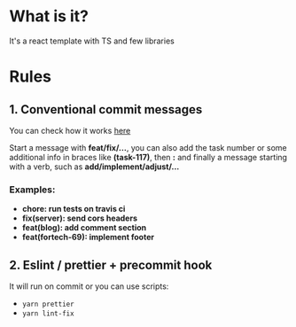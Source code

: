 # What is it?
It's a react template with TS and few libraries

# Rules

## 1. Conventional commit messages
You can check how it works [here](https://github.com/conventional-changelog/commitlint)

Start a message with **feat/fix/...**, you can also add the task number or some additional info in braces like **(task-117)**, then **:** and finally a message starting with a verb, such as **add/implement/adjust/...**

### Examples: 
- <b>chore: run tests on travis ci</b>
- <b>fix(server): send cors headers</b>
- <b>feat(blog): add comment section</b>
- <b>feat(fortech-69): implement footer</b>

## 2. Eslint / prettier + precommit hook
It will run on commit or you can use scripts:
- `yarn prettier`
- `yarn lint-fix` 
